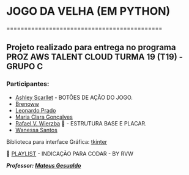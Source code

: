   # JOGO DA VELHA (EM PYTHON)
  ============================================
## Projeto realizado para entrega no programa PROZ AWS TALENT CLOUD TURMA 19 (T19) - GRUPO C

### Participantes:
  + [Ashley Scarllet](https://github.com/AshleyScarllet) - BOTÕES DE AÇÃO DO JOGO.
  + [Brenoww](https://github.com/brenoww)
  + [Leonardo Prado](https://github.com/Pradoleo)
  + [Maria Clara Gonçalves](https://github.com/Maria-Aralk)
  + [Rafael V. Wierzba](https://github.com/rvwierzba) 👑  - ESTRUTURA BASE E PLACAR.
  + [Wanessa Santos](https://github.com/WanessaMSantos)

 Biblioteca para interface Gráfica: [tkinter](https://docs.python.org/pt-br/3/library/tkinter.html)

 🎵 [PLAYLIST](https://www.youtube.com/watch?v=P4CvF-RHoy4&t=1081s&ab_channel=Vin%C3%ADciusSilva) - INDICAÇÃO PARA CODAR - BY RVW 

___Professor: [Mateus Gesualdo](https://github.com/mateusgesualdo)___

